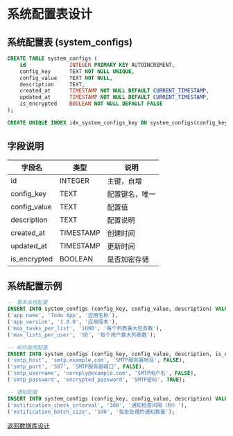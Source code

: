 # 系统配置表设计

## 系统配置表 (system_configs)

```sql
CREATE TABLE system_configs (
    id              INTEGER PRIMARY KEY AUTOINCREMENT,
    config_key      TEXT NOT NULL UNIQUE,
    config_value    TEXT NOT NULL,
    description     TEXT,
    created_at      TIMESTAMP NOT NULL DEFAULT CURRENT_TIMESTAMP,
    updated_at      TIMESTAMP NOT NULL DEFAULT CURRENT_TIMESTAMP,
    is_encrypted    BOOLEAN NOT NULL DEFAULT FALSE
);

CREATE UNIQUE INDEX idx_system_configs_key ON system_configs(config_key);
```

## 字段说明

| 字段名 | 类型 | 说明 |
|--------|------|------|
| id | INTEGER | 主键，自增 |
| config_key | TEXT | 配置键名，唯一 |
| config_value | TEXT | 配置值 |
| description | TEXT | 配置说明 |
| created_at | TIMESTAMP | 创建时间 |
| updated_at | TIMESTAMP | 更新时间 |
| is_encrypted | BOOLEAN | 是否加密存储 |

## 系统配置示例

```sql
-- 基本系统配置
INSERT INTO system_configs (config_key, config_value, description) VALUES
('app_name', 'Todo App', '应用名称'),
('app_version', '1.0.0', '应用版本'),
('max_tasks_per_list', '1000', '每个列表最大任务数'),
('max_lists_per_user', '50', '每个用户最大列表数');

-- 邮件服务配置
INSERT INTO system_configs (config_key, config_value, description, is_encrypted) VALUES
('smtp_host', 'smtp.example.com', 'SMTP服务器地址', FALSE),
('smtp_port', '587', 'SMTP服务器端口', FALSE),
('smtp_username', 'noreply@example.com', 'SMTP用户名', FALSE),
('smtp_password', 'encrypted_password', 'SMTP密码', TRUE);

-- 通知配置
INSERT INTO system_configs (config_key, config_value, description) VALUES
('notification_check_interval', '300', '通知检查间隔（秒）'),
('notification_batch_size', '100', '每批处理的通知数量');
```

[返回数据库设计](../DATABASE_DESIGN.md)
